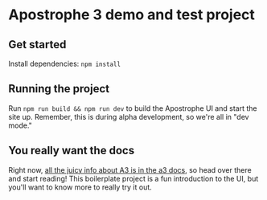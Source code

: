 # Apostrophe 3 demo and test project

## Get started

Install dependencies: `npm install`

## Running the project

Run `npm run build && npm run dev` to build the Apostrophe UI and start the site up. Remember, this is during alpha development, so we're all in "dev mode."

## You really want the docs

Right now, [all the juicy info about A3 is in the a3 docs](https://a3.docs.apostrophecms.org), so head over there and start reading! This boilerplate project is a fun introduction to the UI, but you'll want to know more to really try it out.

